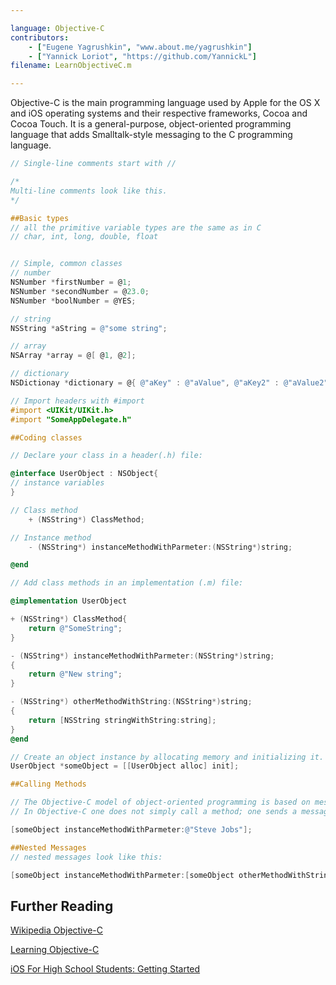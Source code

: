 ```yaml
---

language: Objective-C
contributors:
    - ["Eugene Yagrushkin", "www.about.me/yagrushkin"]
    - ["Yannick Loriot", "https://github.com/YannickL"]
filename: LearnObjectiveC.m

---
```


Objective-C is the main programming language used by Apple for the OS X and iOS operating systems and their respective frameworks, Cocoa and Cocoa Touch.
It is a general-purpose, object-oriented programming language that adds Smalltalk-style messaging to the C programming language. 

```Objective-C
// Single-line comments start with //

/*
Multi-line comments look like this.
*/

##Basic types
// all the primitive variable types are the same as in C
// char, int, long, double, float


// Simple, common classes
// number
NSNumber *firstNumber = @1;
NSNumber *secondNumber = @23.0;
NSNumber *boolNumber = @YES; 

// string
NSString *aString = @"some string";

// array
NSArray *array = @[ @1, @2];

// dictionary
NSDictionay *dictionary = @{ @"aKey" : @"aValue", @"aKey2" : @"aValue2" };

// Import headers with #import
#import <UIKit/UIKit.h>
#import "SomeAppDelegate.h"

##Coding classes

// Declare your class in a header(.h) file:

@interface UserObject : NSObject{
// instance variables
}

// Class method
	+ (NSString*) ClassMethod;

// Instance method
	- (NSString*) instanceMethodWithParmeter:(NSString*)string;

@end

// Add class methods in an implementation (.m) file:

@implementation UserObject

+ (NSString*) ClassMethod{
	return @"SomeString";
}

- (NSString*) instanceMethodWithParmeter:(NSString*)string;
{
	return @"New string";
}

- (NSString*) otherMethodWithString:(NSString*)string;
{
	return [NSString stringWithString:string];
}
@end

// Create an object instance by allocating memory and initializing it. An object is not fully functional until both steps have been completed.
UserObject *someObject = [[UserObject alloc] init];

##Calling Methods

// The Objective-C model of object-oriented programming is based on message passing to object instances. 
// In Objective-C one does not simply call a method; one sends a message.

[someObject instanceMethodWithParmeter:@"Steve Jobs"];

##Nested Messages
// nested messages look like this:

[someObject instanceMethodWithParmeter:[someObject otherMethodWithString:@"Jony Ive"]];

```
## Further Reading

[Wikipedia Objective-C](http://en.wikipedia.org/wiki/Objective-C)

[Learning Objective-C](http://developer.apple.com/library/ios/referencelibrary/GettingStarted/Learning_Objective-C_A_Primer/)

[iOS For High School Students: Getting Started](http://www.raywenderlich.com/5600/ios-for-high-school-students-getting-started)
